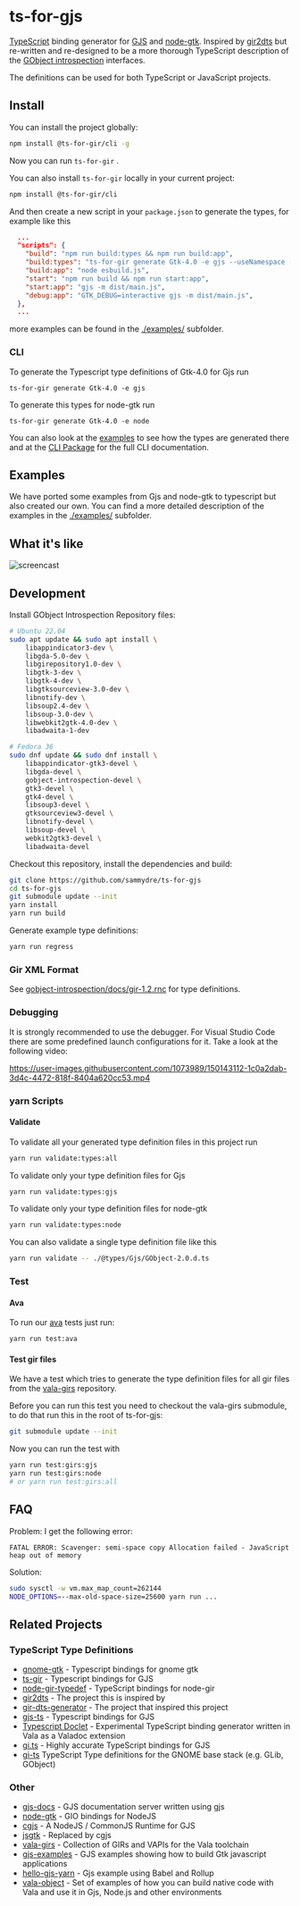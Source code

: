 # ts-for-gjs

[TypeScript](https://www.typescriptlang.org/) binding generator for
[GJS](https://wiki.gnome.org/Projects/Gjs) and
[node-gtk](https://github.com/romgrk/node-gtk).  Inspired by
[gir2dts](https://github.com/darkoverlordofdata/gir2dts) but re-written and
re-designed to be a more thorough TypeScript description of the [GObject
introspection](https://wiki.gnome.org/Projects/GObjectIntrospection)
interfaces.

The definitions can be used for both TypeScript or JavaScript projects.

## Install

You can install the project globally:

```bash
npm install @ts-for-gir/cli -g
```

Now you can run `ts-for-gir` .

You can also install `ts-for-gir` locally in your current project:

```bash
npm install @ts-for-gir/cli
```

And then create a new script in your `package.json` to generate the types, for example like this

```json
  ...
  "scripts": {
    "build": "npm run build:types && npm run build:app",
    "build:types": "ts-for-gir generate Gtk-4.0 -e gjs --useNamespace -t esm",
    "build:app": "node esbuild.js",
    "start": "npm run build && npm run start:app",
    "start:app": "gjs -m dist/main.js",
    "debug:app": "GTK_DEBUG=interactive gjs -m dist/main.js",
  },
  ...
```

more examples can be found in the [./examples/](/examples/) subfolder.

### CLI

To generate the Typescript type definitions of Gtk-4.0 for Gjs run

```
ts-for-gir generate Gtk-4.0 -e gjs
```

To generate this types for node-gtk run 

```
ts-for-gir generate Gtk-4.0 -e node
```
You can also look at the [examples](/examples/) to see how the types are generated there and at the [CLI Package](/packages/cli) for the full CLI documentation.

## Examples

We have ported some examples from Gjs and node-gtk to typescript but also created our own. You can find a more detailed description of the examples in the [./examples/](/examples/) subfolder.

## What it's like

![screencast](screencast-01.gif)

## Development

Install GObject Introspection Repository files:

```bash
# Ubuntu 22.04
sudo apt update && sudo apt install \
    libappindicator3-dev \
    libgda-5.0-dev \
    libgirepository1.0-dev \
    libgtk-3-dev \
    libgtk-4-dev \
    libgtksourceview-3.0-dev \
    libnotify-dev \
    libsoup2.4-dev \
    libsoup-3.0-dev \
    libwebkit2gtk-4.0-dev \
    libadwaita-1-dev

# Fedora 36
sudo dnf update && sudo dnf install \
    libappindicator-gtk3-devel \
    libgda-devel \
    gobject-introspection-devel \
    gtk3-devel \
    gtk4-devel \
    libsoup3-devel \
    gtksourceview3-devel \
    libnotify-devel \
    libsoup-devel \
    webkit2gtk3-devel \
    libadwaita-devel 
```

Checkout this repository, install the dependencies and build:

```bash
git clone https://github.com/sammydre/ts-for-gjs
cd ts-for-gjs
git submodule update --init
yarn install
yarn run build
```

Generate example type definitions:

```bash
yarn run regress
```
### Gir XML Format

See [gobject-introspection/docs/gir-1.2.rnc](https://gitlab.gnome.org/GNOME/gobject-introspection/-/blob/master/docs/gir-1.2.rnc) for type definitions.

### Debugging

It is strongly recommended to use the debugger. For Visual Studio Code there are some predefined launch configurations for it. Take a look at the following video:

https://user-images.githubusercontent.com/1073989/150143112-1c0a2dab-3d4c-4472-818f-8404a620cc53.mp4

### yarn Scripts

#### Validate

To validate all your generated type definition files in this project run 

```bash
yarn run validate:types:all
```

To validate only your type definition files for Gjs

```bash
yarn run validate:types:gjs
```

To validate only your type definition files for node-gtk

```bash
yarn run validate:types:node
```

You can also validate a single type definition file like this

```bash
yarn run validate -- ./@types/Gjs/GObject-2.0.d.ts
```


### Test

#### Ava

To run our [ava](https://github.com/avajs/ava) tests just run:

```bash
yarn run test:ava
```

#### Test gir files

We have a test which tries to generate the type definition files for all gir files from the [vala-girs](https://github.com/nemequ/vala-girs) repository.

Before you can run this test you need to checkout the vala-girs submodule, to do that run this in the root of ts-for-gjs:

```bash
git submodule update --init
```

Now you can run the test with

```bash
yarn run test:girs:gjs
yarn run test:girs:node
# or yarn run test:girs:all
```

## FAQ

Problem: I get the following error:

```
FATAL ERROR: Scavenger: semi-space copy Allocation failed - JavaScript heap out of memory
```

Solution:

```bash
sudo sysctl -w vm.max_map_count=262144
NODE_OPTIONS=--max-old-space-size=25600 yarn run ...
```


## Related Projects

### TypeScript Type Definitions

* [gnome-gtk](https://github.com/codejamninja/gnome-gtk) - Typescript bindings for gnome gtk
* [ts-gir](https://github.com/codejamninja/ts-gir) - Typescript bindings for GJS
* [node-gir-typedef](https://github.com/SolarLiner/node-gir-typedef) - TypeScript bindings for node-gir
* [gir2dts](https://github.com/darkoverlordofdata/gir2dts) - The project this is inspired by
* [gir-dts-generator](https://github.com/Place1/gir-dts-generator) - The project that inspired this project
* [gjs-ts](https://github.com/niagr/gjs-ts) - Typescript bindings for GJS
* [Typescript Doclet](https://github.com/gjsify/doclet) - Experimental TypeScript binding generator written in Vala as a Valadoc extension
* [gi.ts](https://gitlab.gnome.org/ewlsh/gi.ts) - Highly accurate TypeScript bindings for GJS
* [gi-ts](https://github.com/gi-ts) TypeScript Type definitions for the GNOME base stack (e.g. GLib, GObject) 

### Other

* [gjs-docs](https://github.com/apla/gjs-docs) - GJS documentation server written using gjs
* [node-gtk](https://github.com/romgrk/node-gtk) - GIO bindings for NodeJS
* [cgjs](https://github.com/cgjs/cgjs) - A NodeJS / CommonJS Runtime for GJS
* [jsgtk](https://github.com/WebReflection/jsgtk) - Replaced by cgjs
* [vala-girs](https://github.com/nemequ/vala-girs) - Collection of GIRs and VAPIs for the Vala toolchain
* [gjs-examples](https://github.com/optimisme/gjs-examples) - GJS examples showing how to build Gtk javascript applications
* [hello-gjs-yarn](https://github.com/jo/hello-gjs-yarn) - Gjs example using Babel and Rollup
* [vala-object](https://github.com/antono/vala-object) - Set of examples of how you can build native code with Vala and use it in Gjs, Node.js and other environments

